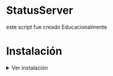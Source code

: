 # StatusServer
este script fue creado Educacionalmente
# Instalación

<details>
<summary>Ver instalación</summary>

```bash
pkg install python
git clone https://github.com/AlanYTT/StatusServer.git
cd StatusServer
pip install -r requirements.txt
```
# Usar
<details>
<summary>Ver como usar</summary>

```bash
python Status.py
```

